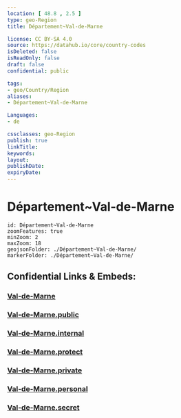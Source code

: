 ```yaml
---
location: [ 48.8 , 2.5 ] 
type: geo-Region
title: Département~Val-de-Marne

license: CC BY-SA 4.0
source: https://datahub.io/core/country-codes
isDeleted: false
isReadOnly: false
draft: false
confidential: public

tags:
- geo/Country/Region
aliases:
- Département~Val-de-Marne

Languages:
- de

cssclasses: geo-Region
publish: true
linkTitle: 
keywords: 
layout: 
publishDate: 
expiryDate: 
---
```


# Département~Val-de-Marne

```leaflet
id: Département~Val-de-Marne
zoomFeatures: true 
minZoom: 2 
maxZoom: 18
geojsonFolder: ./Département~Val-de-Marne/
markerFolder: ./Département~Val-de-Marne/
```


## Confidential Links & Embeds: 

### [Val-de-Marne](/_Standards/Earth/Continent/Europe/Europe~West/France/regions~France/Île-de-France/departments~Île-de-France/Val-de-Marne.md) 

### [Val-de-Marne.public](/_public/Earth/Continent/Europe/Europe~West/France/regions~France/Île-de-France/departments~Île-de-France/Val-de-Marne.public.md) 

### [Val-de-Marne.internal](/_internal/Earth/Continent/Europe/Europe~West/France/regions~France/Île-de-France/departments~Île-de-France/Val-de-Marne.internal.md) 

### [Val-de-Marne.protect](/_protect/Earth/Continent/Europe/Europe~West/France/regions~France/Île-de-France/departments~Île-de-France/Val-de-Marne.protect.md) 

### [Val-de-Marne.private](/_private/Earth/Continent/Europe/Europe~West/France/regions~France/Île-de-France/departments~Île-de-France/Val-de-Marne.private.md) 

### [Val-de-Marne.personal](/_personal/Earth/Continent/Europe/Europe~West/France/regions~France/Île-de-France/departments~Île-de-France/Val-de-Marne.personal.md) 

### [Val-de-Marne.secret](/_secret/Earth/Continent/Europe/Europe~West/France/regions~France/Île-de-France/departments~Île-de-France/Val-de-Marne.secret.md)

